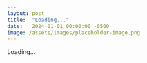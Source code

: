 ```yaml
---
layout: post
title:  "Loading..."
date:   2024-01-01 00:00:00 -0500
image: /assets/images/placeholder-image.png
---
```

Loading...